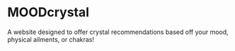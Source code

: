 # MOODcrystal

A website designed to offer crystal recommendations based off your mood, physical ailments, or chakras!
